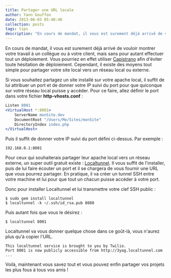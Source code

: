 ```yaml
---
title: Partager une URL locale
author: Yann Gouffon
date: 2013-06-03 05:40:46
collection: posts
tags: tips
description: "En cours de mandat, il vous est surement déjà arrivé de vouloir montrer votre travail à un collègue ou à votre client, mais sans pour autant effectuer tout un déploiement. Il existe, en effet, des moyens tout simple pour partager votre site local vers un réseau local ou externe."
---
```


En cours de mandat, il vous est surement déjà arrivé de vouloir montrer votre travail à un collègue ou à votre client, mais sans pour autant effectuer tout un déploiement. Vous pourriez en effet utiliser [Capistrano](http://www.yago.io/blog/capistrano) afin d'éviter toute hésitation de déploiement. Cependant, il existe des moyens tout simple pour partager votre site local vers un réseau local ou externe.

Si vous souhaitez partagez un site installé sur votre apache local, il suffit de lui attribuer un port et de donner votre IP suivi du port pour que quiconque sur votre réseau local puisse y accéder. Pour ce faire, allez définir le port dans votre fichier **http-vhosts.conf** :

```apache
Listen 8001
<VirtualHost *:8001>
    ServerName monSite.dev
    DocumentRoot "/Users/Me/Sites/monSite"
    DirectoryIndex index.php
</VirtualHost>
```

Puis il suffit de donner votre IP suivi du port défini ci-dessus. Par exemple :
```shell
192.168.0.1:8001
```

Pour ceux qui souhaiterais partager leur apache local vers un réseau externe, un super outil gratuit existe : [Localtunnel](http://progrium.com/localtunnel/). Il vous suffit de l'installer, puis de lui faire écouter un port et il se chargera de vous fournir une URL que vous pourrez partager. En pratique, il va créer un tunnel SSH entre votre machine et lui pour que tout un chacun puisse accéder à votre port.

Donc pour installer Localtunnel et lui transmettre votre clef SSH public :
```shell
$ sudo gem install localtunnel
$ localtunnel -k ~/.ssh/id_rsa.pub 8080
```

Puis autant fois que vous le désirez :
```shell
$ localtunnel 8001
```

Localtunnel va vous donner quelque chose dans ce goût-là, vous n'aurez plus qu'à copier l'URL.
```shell
This localtunnel service is brought to you by Twilio.
Port 8001 is now publicly accessible from http://3yag.localtunnel.com ...
```

Voilà, maintenant vous savez tout et vous pouvez enfin partager vos projets les plus fous à tous vos amis !
